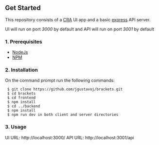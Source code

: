 ## Get Started

This repository consists of a [CRA](https://create-react-app.dev/docs/getting-started) UI app and a basic [express](http://expressjs.com/) API server.

UI will run on port _3000_ by default and API will run on port _3001_ by default

### 1. Prerequisites

- [NodeJs](https://nodejs.org/en/)
- [NPM](https://npmjs.org/)

### 2. Installation

On the command prompt run the following commands:

```
 $ git clone https://github.com/jgustavoj/brackets.git
 $ cd brackets
 $ cd frontend
 $ npm install
 $ cd ../backend
 $ npm install
 $ npm run dev in both client and server directories
```

### 3. Usage

UI URL: http://localhost:3000/
API URL: http://localhost:3001/api
